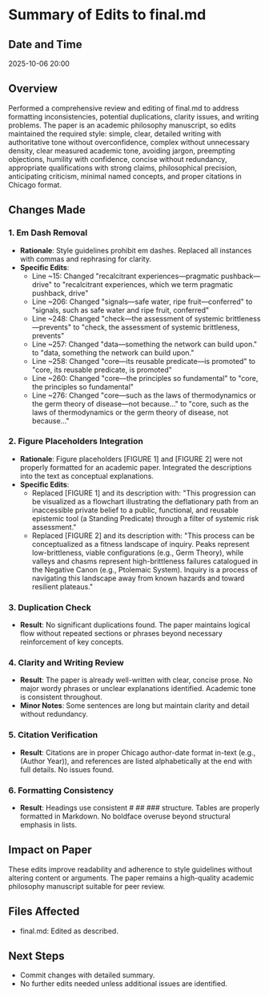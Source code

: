 # Summary of Edits to final.md

## Date and Time
2025-10-06 20:00

## Overview
Performed a comprehensive review and editing of final.md to address formatting inconsistencies, potential duplications, clarity issues, and writing problems. The paper is an academic philosophy manuscript, so edits maintained the required style: simple, clear, detailed writing with authoritative tone without overconfidence, complex without unnecessary density, clear measured academic tone, avoiding jargon, preempting objections, humility with confidence, concise without redundancy, appropriate qualifications with strong claims, philosophical precision, anticipating criticism, minimal named concepts, and proper citations in Chicago format.

## Changes Made

### 1. Em Dash Removal
- **Rationale**: Style guidelines prohibit em dashes. Replaced all instances with commas and rephrasing for clarity.
- **Specific Edits**:
  - Line ~15: Changed "recalcitrant experiences—pragmatic pushback—drive" to "recalcitrant experiences, which we term pragmatic pushback, drive"
  - Line ~206: Changed "signals—safe water, ripe fruit—conferred" to "signals, such as safe water and ripe fruit, conferred"
  - Line ~248: Changed "check—the assessment of systemic brittleness—prevents" to "check, the assessment of systemic brittleness, prevents"
  - Line ~257: Changed "data—something the network can build upon." to "data, something the network can build upon."
  - Line ~258: Changed "core—its reusable predicate—is promoted" to "core, its reusable predicate, is promoted"
  - Line ~260: Changed "core—the principles so fundamental" to "core, the principles so fundamental"
  - Line ~276: Changed "core—such as the laws of thermodynamics or the germ theory of disease—not because..." to "core, such as the laws of thermodynamics or the germ theory of disease, not because..."

### 2. Figure Placeholders Integration
- **Rationale**: Figure placeholders [FIGURE 1] and [FIGURE 2] were not properly formatted for an academic paper. Integrated the descriptions into the text as conceptual explanations.
- **Specific Edits**:
  - Replaced [FIGURE 1] and its description with: "This progression can be visualized as a flowchart illustrating the deflationary path from an inaccessible private belief to a public, functional, and reusable epistemic tool (a Standing Predicate) through a filter of systemic risk assessment."
  - Replaced [FIGURE 2] and its description with: "This process can be conceptualized as a fitness landscape of inquiry. Peaks represent low-brittleness, viable configurations (e.g., Germ Theory), while valleys and chasms represent high-brittleness failures catalogued in the Negative Canon (e.g., Ptolemaic System). Inquiry is a process of navigating this landscape away from known hazards and toward resilient plateaus."

### 3. Duplication Check
- **Result**: No significant duplications found. The paper maintains logical flow without repeated sections or phrases beyond necessary reinforcement of key concepts.

### 4. Clarity and Writing Review
- **Result**: The paper is already well-written with clear, concise prose. No major wordy phrases or unclear explanations identified. Academic tone is consistent throughout.
- **Minor Notes**: Some sentences are long but maintain clarity and detail without redundancy.

### 5. Citation Verification
- **Result**: Citations are in proper Chicago author-date format in-text (e.g., (Author Year)), and references are listed alphabetically at the end with full details. No issues found.

### 6. Formatting Consistency
- **Result**: Headings use consistent # ## ### structure. Tables are properly formatted in Markdown. No boldface overuse beyond structural emphasis in lists.

## Impact on Paper
These edits improve readability and adherence to style guidelines without altering content or arguments. The paper remains a high-quality academic philosophy manuscript suitable for peer review.

## Files Affected
- final.md: Edited as described.

## Next Steps
- Commit changes with detailed summary.
- No further edits needed unless additional issues are identified.